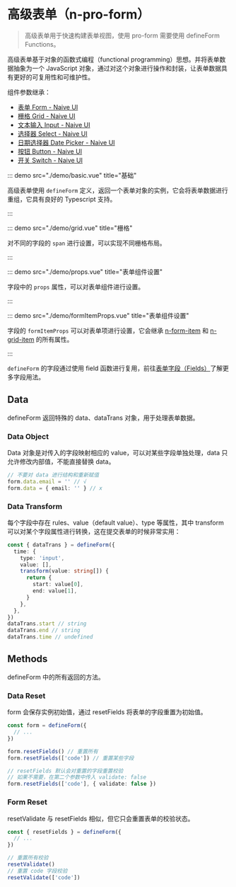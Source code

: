 # 高级表单（n-pro-form）

> 高级表单用于快速构建表单视图，使用 pro-form 需要使用 defineForm Functions。

高级表单基于对象的函数式编程（functional programming）思想。并将表单数据抽象为一个 JavaScript 对象，通过对这个对象进行操作和封装，让表单数据具有更好的可复用性和可维护性。

<!-- demo -->

组件参数继承：

- [表单 Form - Naive UI](https://www.naiveui.com/zh-CN/light/components/form)
- [栅格 Grid - Naive UI](https://www.naiveui.com/zh-CN/light/components/grid)
- [文本输入 Input - Naive UI](https://www.naiveui.com/zh-CN/light/components/input)
- [选择器 Select - Naive UI](https://www.naiveui.com/zh-CN/light/components/select)
- [日期选择器 Date Picker - Naive UI](https://www.naiveui.com/zh-CN/light/components/date-picker)
- [按钮 Button - Naive UI](https://www.naiveui.com/zh-CN/os-theme/components/button)
- [开关 Switch - Naive UI](https://www.naiveui.com/zh-CN/light/components/switch)

::: demo src="./demo/basic.vue" title="基础"

高级表单使用 `defineForm` 定义，返回一个表单对象的实例，它会将表单数据进行重组，它具有良好的 Typescript 支持。

:::


::: demo src="./demo/grid.vue" title="栅格"

对不同的字段的 `span` 进行设置，可以实现不同栅格布局。

:::

::: demo src="./demo/props.vue" title="表单组件设置"

字段中的 `props` 属性，可以对表单组件进行设置。

:::


::: demo src="./demo/formItemProps.vue" title="表单组件设置"

字段的 `formItemProps` 可以对表单项进行设置，它会继承 [n-form-item](https://www.naiveui.com/zh-CN/os-theme/components/form#FormItem-Props) 和 [n-grid-item](https://www.naiveui.com/zh-CN/os-theme/components/grid#GridItem-Props) 的所有属性。

:::



`defineForm` 的字段通过使用 field 函数进行复用，前往[表单字段（Fields）](/zh-CN/components/form-field)了解更多字段用法。

## Data

defineForm 返回特殊的 data、dataTrans 对象，用于处理表单数据。

### Data Object

Data 对象是对传入的字段映射相应的 value，可以对某些字段单独处理，data 只允许修改内部值，不能直接替换 data。

```ts
// 不要对 data 进行结构和重新赋值
form.data.email = '' // √
form.data = { email: '' } // x
```

### Data Transform

每个字段中存在 rules、value（default value）、type 等属性，其中 transform 可以对某个字段属性进行转换，这在提交表单的时候非常实用：

```ts
const { dataTrans } = defineForm({
  time: {
    type: 'input',
    value: [],
    transform(value: string[]) {
      return {
        start: value[0],
        end: value[1],
      }
    },
  },
})
dataTrans.start // string
dataTrans.end // string
dataTrans.time // undefined
```

## Methods

defineForm 中的所有返回的方法。

### Data Reset

form 会保存实例初始值，通过 resetFields 将表单的字段重置为初始值。

```ts
const form = defineForm({
  // ...
})

form.resetFields() // 重置所有
form.resetFields(['code']) // 重置某些字段

// resetFields 默认会对重置的字段重置校验
// 如果不需要，在第二个参数中传入 validate: false
form.resetFields(['code'], { validate: false })
```

### Form Reset

resetValidate 与 resetFields 相似，但它只会重置表单的校验状态。

```ts
const { resetFields } = defineForm({
  // ...
})

// 重置所有校验
resetValidate()
// 重置 code 字段校验
resetValidate(['code'])
```

